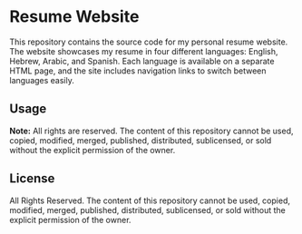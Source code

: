 # Resume Website

This repository contains the source code for my personal resume website. The website showcases my resume in four different languages: English, Hebrew, Arabic, and Spanish. Each language is available on a separate HTML page, and the site includes navigation links to switch between languages easily.

## Usage

**Note:** All rights are reserved. The content of this repository cannot be used, copied, modified, merged, published, distributed, sublicensed, or sold without the explicit permission of the owner.

## License

All Rights Reserved. The content of this repository cannot be used, copied, modified, merged, published, distributed, sublicensed, or sold without the explicit permission of the owner.
